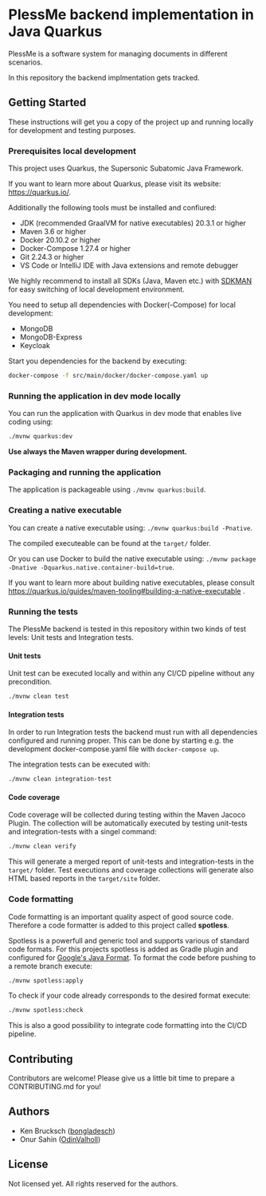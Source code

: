 # PlessMe backend implementation in Java Quarkus

PlessMe is a software system for managing documents in different scenarios.

In this repository the backend implmentation gets tracked.

## Getting Started

These instructions will get you a copy of the project up and running locally for development and testing purposes.

### Prerequisites local development

This project uses Quarkus, the Supersonic Subatomic Java Framework.

If you want to learn more about Quarkus, please visit its website: <https://quarkus.io/>.

Additionally the following tools must be installed and confiured:

* JDK (recommended GraalVM for native executables) 20.3.1 or higher
* Maven 3.6 or higher
* Docker 20.10.2 or higher
* Docker-Compose  1.27.4 or higher
* Git 2.24.3 or higher
* VS Code or IntelliJ IDE with Java extensions and remote debugger

We highly recommend to install all SDKs (Java, Maven etc.) with [SDKMAN](https://sdkman.io/) for easy switching of local development environment.

You need to setup all dependencies with Docker(-Compose) for local development:

* MongoDB
* MongoDB-Express
* Keycloak

Start you dependencies for the backend by executing:

```bash
docker-compose -f src/main/docker/docker-compose.yaml up
```

### Running the application in dev mode locally

You can run the application with Quarkus in dev mode that enables live coding using:

```bash
./mvnw quarkus:dev
```

**Use always the Maven wrapper during development.**

### Packaging and running the application

The application is packageable using `./mvnw quarkus:build`.

### Creating a native executable

You can create a native executable using: `./mvnw quarkus:build -Pnative`.

The compiled executeable can be found at the `target/` folder.

Or you can use Docker to build the native executable using: `./mvnw package -Dnative -Dquarkus.native.container-build=true`.

If you want to learn more about building native executables, please consult <https://quarkus.io/guides/maven-tooling#building-a-native-executable> .

### Running the tests

The PlessMe backend is tested in this repository within two kinds of test levels: Unit tests and Integration tests.

#### Unit tests

Unit test can be executed locally and within any CI/CD pipeline without any precondition.

```bash
./mvnw clean test
```

#### Integration tests

In order to run Integration tests the backend must run with all dependencies configured and running proper.
This can be done by starting e.g. the development docker-compose.yaml file with `docker-compose up`.

The integration tests can be executed with:

```bash
./mvnw clean integration-test
```

#### Code coverage

Code coverage will be collected during testing within the Maven Jacoco Plugin.
The collection will be automatically executed by testing unit-tests and integration-tests with a singel command:

```bash
./mvnw clean verify
```

This will generate a merged report of unit-tests and integration-tests in the  `target/` folder.
Test executions and coverage collections will generate also HTML based reports in the `target/site` folder.

### Code formatting

Code formatting is an important quality aspect of good source code. Therefore a code formatter is added to this project called **spotless**.

Spotless is a powerfull and generic tool and supports various of standard code formats. For this projects spotless is added as Gradle plugin
and configured for [Google's Java Format](https://github.com/google/google-java-format).
To format the code before pushing to a remote branch execute:

```bash
./mvnw spotless:apply
```

To check if your code already corresponds to the desired format execute:

```bash
./mvnw spotless:check
```

This is also a good possibility to integrate code formatting into the CI/CD pipeline.

## Contributing

Contributors are welcome! Please give us a little bit time to prepare a CONTRIBUTING.md for you!

<!-- Add more information about contributing with an own CONTRIBUTING.md file and a code of conduct -->

## Authors

* Ken Brucksch ([bongladesch](https://github.com/bongladesch))
* Onur Sahin ([OdinValholl](https://github.com/OdinValholl))

## License

Not licensed yet. All rights reserved for the authors.

<!-- Add licensing with a license file and headers to all source files -->
